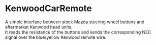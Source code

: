# KenwoodCarRemote
A simple interface between stock Mazda steering wheel buttons and aftermarket Kenwood head units.  
It reads the resistance of the buttons and sends the corresponding NEC signal over the blue/yellow Kenwood remote wire.
